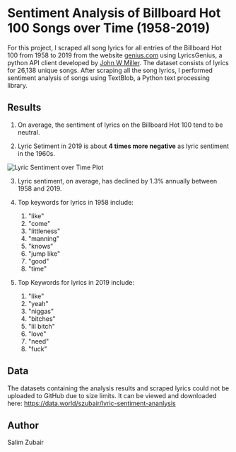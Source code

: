 # Sentiment Analysis of Billboard Hot 100 Songs over Time (1958-2019)

For this project, I scraped all song lyrics for all entries of the Billboard Hot 100 from 1958 to 2019 from the website [genius.com](https://genius.com/) using LyricsGenius, a python API client developed by [John W Miller](https://github.com/johnwmillr/LyricsGenius). The dataset consists of lyrics for 26,138 unique songs. After scraping all the song lyrics, I performed sentiment analysis of songs using TextBlob, a Python text processing library. 

## Results

1. On average, the sentiment of lyrics on the Billboard Hot 100 tend to be neutral.

2. Lyric Setiment in 2019 is about **4 times more negative** as lyric sentiment in the 1960s.

![Lyric Sentiment over Time Plot](https://github.com/salimzubair/lyric-sentiment/blob/master/plot.png)

3. Lyric sentiment, on average, has declined by 1.3% annually between 1958 and 2019.

4. Top keywords for lyrics in 1958 include:
    1. "like"
    2. "come"
    3. "littleness"
    4. "manning"
    5. "knows"
    6. "jump like"
    7. "good"
    8. "time"
    
5. Top Keywords for lyrics in 2019 include:
    1. "like"
    2. "yeah"
    3. "niggas"
    4. "bitches"
    5. "lil bitch"
    6. "love"
    7. "need"
    8. "fuck"

## Data

The datasets containing the analysis results and scraped lyrics could not be uploaded to GitHub due to size limits. It can be viewed and downloaded here: https://data.world/szubair/lyric-sentiment-ananlysis

## Author

Salim Zubair




